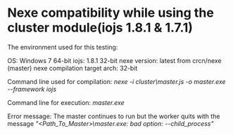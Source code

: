 Nexe compatibility while using the cluster module(iojs 1.8.1 & 1.7.1)
=====================================================================

The environment used for this testing:

OS: Windows 7 64-bit
iojs: 1.8.1 32-bit
nexe version: latest from crcn/nexe (master)
nexe compilation target arch: 32-bit

Command line used for compilation: *nexe -i cluster\master.js -o master.exe --framework iojs*

Command line for execution: *master.exe*

Error message: The master continues to run but the worker quits with the message *"<Path_To_Master>\master.exe: bad option: --child_process"*


